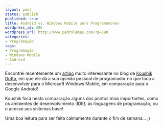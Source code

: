 ```yaml
---
layout: post
status: publish
published: true
title: Android vs. Windows Mobile para Programadores
wordpress_id: 390
wordpress_url: http://www.pedrolamas.com/?p=390
categories:
- Programação
tags:
- Programação
- Windows Mobile
- Android
---
```

Encontrei recentemente um [artigo](http://www.koushikdutta.com/2008/11/post-11-android-versus-windows-mobile.html) muito interessante no blog de [Koushik Dutta](http://www.koushikdutta.com/), em que ele dá a sua opinião pessoal de programador no que toca a desenvolver para o Microsoft Windows Mobile, em comparação para o Google Android!

Koushik foca nesta comparação alguns dos pontos mais importantes, como os ambientes de desenvolvimento (IDE), as linguagens de programação, ou o acesso aos sistemas base!

Uma boa leitura para ser feita calmamente durante o fim de semana... ;)
